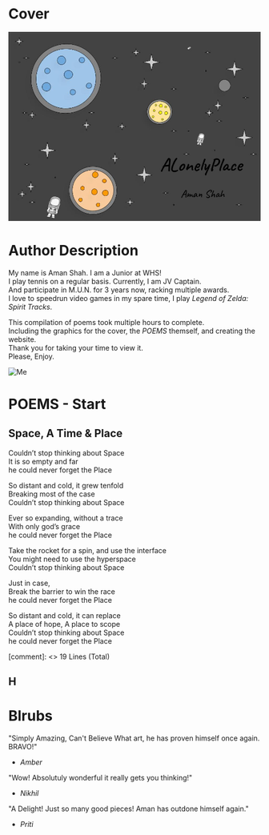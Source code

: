 # Cover
![Cover](Cover.jpg)
# Author Description 
My name is Aman Shah. I am a Junior at WHS!  
I play tennis on a regular basis. Currently, I am JV Captain.   
And participate in M.U.N. for 3 years now, racking multiple awards.  
I love to speedrun video games in my spare time, I play _Legend of Zelda: Spirit Tracks_.  
  
This compilation of poems took multiple hours to complete.  
Including the graphics for the cover, the _POEMS_ themself, and creating the website.  
Thank you for taking your time to view it.  
Please, Enjoy.

![Me](ortrait.jpeg)
# POEMS - Start
## Space, A Time & Place

Couldn’t stop thinking about Space  
It is so empty and far  
he could never forget the Place  
  
So distant and cold, it grew tenfold  
Breaking most of the case  
Couldn’t stop thinking about Space  
  
Ever so expanding, without a trace  
With only god’s grace  
he could never forget the Place  
  
Take the rocket for a spin, and use the interface  
You might need to use the hyperspace  
Couldn’t stop thinking about Space  
  
Just in case,  
Break the barrier to win the race  
he could never forget the Place  
  
So distant and cold, it can replace  
A place of hope, A place to scope  
Couldn’t stop thinking about Space  
he could never forget the Place  

[comment]: <> 19 Lines (Total)
## H

# Blrubs 
"Simply Amazing, Can't Believe What art, he has proven himself once again. BRAVO!"  
- _Amber_  
  
"Wow! Absolutuly wonderful it really gets you thinking!"  
- _Nikhil_  
  
"A Delight! Just so many good pieces! Aman has outdone himself again."  
-  _Priti_  
